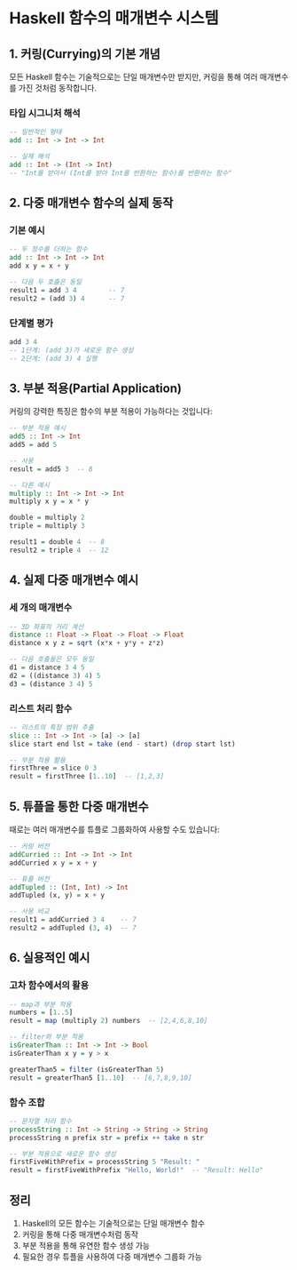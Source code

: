 # Haskell 함수의 매개변수 시스템

## 1. 커링(Currying)의 기본 개념

모든 Haskell 함수는 기술적으로는 단일 매개변수만 받지만, 커링을 통해 여러 매개변수를 가진 것처럼 동작합니다.

### 타입 시그니처 해석

```haskell
-- 일반적인 형태
add :: Int -> Int -> Int

-- 실제 해석
add :: Int -> (Int -> Int)
-- "Int를 받아서 (Int를 받아 Int를 반환하는 함수)를 반환하는 함수"
```

## 2. 다중 매개변수 함수의 실제 동작

### 기본 예시

```haskell
-- 두 정수를 더하는 함수
add :: Int -> Int -> Int
add x y = x + y

-- 다음 두 호출은 동일
result1 = add 3 4        -- 7
result2 = (add 3) 4      -- 7
```

### 단계별 평가

```haskell
add 3 4
-- 1단계: (add 3)가 새로운 함수 생성
-- 2단계: (add 3) 4 실행
```

## 3. 부분 적용(Partial Application)

커링의 강력한 특징은 함수의 부분 적용이 가능하다는 것입니다:

```haskell
-- 부분 적용 예시
add5 :: Int -> Int
add5 = add 5

-- 사용
result = add5 3  -- 8

-- 다른 예시
multiply :: Int -> Int -> Int
multiply x y = x * y

double = multiply 2
triple = multiply 3

result1 = double 4  -- 8
result2 = triple 4  -- 12
```

## 4. 실제 다중 매개변수 예시

### 세 개의 매개변수

```haskell
-- 3D 좌표의 거리 계산
distance :: Float -> Float -> Float -> Float
distance x y z = sqrt (x*x + y*y + z*z)

-- 다음 호출들은 모두 동일
d1 = distance 3 4 5
d2 = ((distance 3) 4) 5
d3 = (distance 3 4) 5
```

### 리스트 처리 함수

```haskell
-- 리스트의 특정 범위 추출
slice :: Int -> Int -> [a] -> [a]
slice start end lst = take (end - start) (drop start lst)

-- 부분 적용 활용
firstThree = slice 0 3
result = firstThree [1..10]  -- [1,2,3]
```

## 5. 튜플을 통한 다중 매개변수

때로는 여러 매개변수를 튜플로 그룹화하여 사용할 수도 있습니다:

```haskell
-- 커링 버전
addCurried :: Int -> Int -> Int
addCurried x y = x + y

-- 튜플 버전
addTupled :: (Int, Int) -> Int
addTupled (x, y) = x + y

-- 사용 비교
result1 = addCurried 3 4    -- 7
result2 = addTupled (3, 4)  -- 7
```

## 6. 실용적인 예시

### 고차 함수에서의 활용

```haskell
-- map과 부분 적용
numbers = [1..5]
result = map (multiply 2) numbers  -- [2,4,6,8,10]

-- filter와 부분 적용
isGreaterThan :: Int -> Int -> Bool
isGreaterThan x y = y > x

greaterThan5 = filter (isGreaterThan 5)
result = greaterThan5 [1..10]  -- [6,7,8,9,10]
```

### 함수 조합

```haskell
-- 문자열 처리 함수
processString :: Int -> String -> String -> String
processString n prefix str = prefix ++ take n str

-- 부분 적용으로 새로운 함수 생성
firstFiveWithPrefix = processString 5 "Result: "
result = firstFiveWithPrefix "Hello, World!"  -- "Result: Hello"
```

## 정리

1. Haskell의 모든 함수는 기술적으로는 단일 매개변수 함수
2. 커링을 통해 다중 매개변수처럼 동작
3. 부분 적용을 통해 유연한 함수 생성 가능
4. 필요한 경우 튜플을 사용하여 다중 매개변수 그룹화 가능
